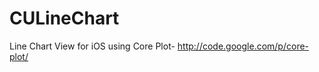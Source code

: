 CULineChart
===========

Line Chart View for iOS using Core Plot- http://code.google.com/p/core-plot/
